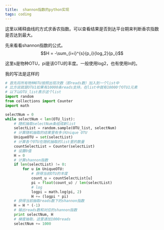 ```yaml
---
title:  shannon指数的python实现
tags: coding
---
```

这里以稀释曲线的方式求香农指数。可以查看结果是否到达平台期来判断香农指数是否达到最大。

先来看看shannon指数的公式。
$$H = -\sum_{i=i}^{s}{p_i}{log_2}{p_i}$$

这里s是物种OTU，pi是该OTU的丰度。一般使用log2，也有使用ln的。

我的写法是这样的
```python
# 首先将所有物种OTU按照出现次数（即reads数）加入到一个list中
# 比方说就是OTU1如果有10000条reads支持，在list中就有10000个OTU1元素
# 以下以OTU_list表示这个list
import random
from collections import Counter
import math

selectNum = 0
while selectNum < len(OTU_list):
	# 随机抽取selectNum条组成新list
	selectList = random.sample(OTU_list, selectNum)
	# 计算随机抽取的结果里有多少Unique OTU
	UniqueOTU = set(selectList)
	# 计算各个OTU在随机抽取的list里的数量
	countSelectList = Counter(selectList)
	# 设置0值
	H = 0
	# 计算shannon指数
	if len(selectList) != 0:
		for u in UniqueOTU:
			# 获得当前OTU的丰度
			count_u = countSelectList[u]
			pi = float(count_u) / len(selectList)
			# log
			logpi = math.log(pi, 2)
			H += (logpi * pi)
	# 获得当前抽取reads数下的shannon指数
	H = H * (-1)
	# 输出reads数和对应的shannon指数
	print selectNum, H
	# 梯度抽取，这里递加1000reads
	selectNum += 1000
```


[^_^]: 集合啦，动物之森